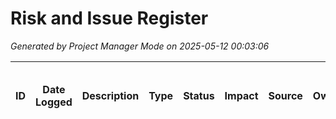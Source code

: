 # Risk and Issue Register
*Generated by Project Manager Mode on 2025-05-12 00:03:06*

| ID    | Date Logged | Description                                  | Type   | Status | Impact   | Source | Owner           | Notes / Mitigation / Resolution Plan |
|-------|-------------|----------------------------------------------|--------|--------|----------|--------|-----------------|--------------------------------------|
<!-- No entries yet. -->
